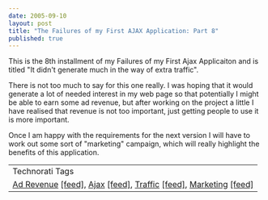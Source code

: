 ```yaml
---
date: 2005-09-10
layout: post
title: "The Failures of my First AJAX Application: Part 8"
published: true
---
```

This is the 8th installment of my Failures of my First Ajax Applicaiton and is titled "It didn't generate much in the way of extra traffic".<p />There is not too much to say for this one really.  I was hoping that it would generate a lot of needed interest in my web page so that potentially I might be able to earn some ad revenue, but after working on the project a little I have realised that revenue is not too important, just getting people to use it is more important.<p />Once I am happy with the requirements for the next version I will have to work out some sort of "marketing" campaign, which will really highlight the benefits of this application.<p /><table class="TechnoratiHead TagHeader">
<tr><td>Technorati Tags</td></tr>
<tr class="Technorati"><td>
<a href="http://www.technorati.com/tag/Ad%20Revenue" class="Tag" rel="tag">Ad Revenue</a> <a href="http://feeds.technorati.com/feed/posts/tag/Ad%20Revenue" class="Tag">[feed]</a>, <a href="http://www.technorati.com/tag/Ajax" class="Tag" rel="tag">Ajax</a> <a href="http://feeds.technorati.com/feed/posts/tag/Ajax" class="Tag">[feed]</a>, <a href="http://www.technorati.com/tag/Traffic" class="Tag" rel="tag">Traffic</a> <a href="http://feeds.technorati.com/feed/posts/tag/Traffic" class="Tag">[feed]</a>, <a href="http://www.technorati.com/tag/Marketing" class="Tag" rel="tag">Marketing</a> <a href="http://feeds.technorati.com/feed/posts/tag/Marketing" class="Tag">[feed]</a>
</td></tr>
</table><div class="blogger-post-footer"><img class="posterous_download_image" src="https://blogger.googleusercontent.com/tracker/8109338-112635791133476466?l=www.kinlan.co.uk%2Findex.html" height="1" alt="" width="1" /></div>

